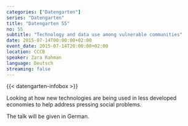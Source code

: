 ```yaml
---
categories: ["Datengarten"]
series: "Datengarten"
title: "Datengarten 55"
no: 55
subtitle: "Technology and data use among vulnerable communities"
date: 2015-07-14T00:00:00+02:00
event_date: 2015-07-14T20:00:00+02:00
location: CCCB
speaker: Zara Rahman
language: Deutsch
streaming: false
---
```

{{< datengarten-infobox >}}

Looking at how new technologies are being used in less developed
economies to help address pressing social problems.

The talk will be given in German.
